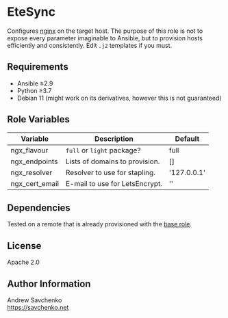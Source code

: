# EteSync
Configures [nginx](https://tracker.debian.org/pkg/nginx) on the target host. The purpose of this role is not to expose every parameter imaginable to Ansible, but to provision hosts efficiently and consistently. Edit `.j2` templates if you must.


## Requirements

- Ansible ≥2.9
- Python ≥3.7
- Debian 11 (might work on its derivatives, however this is not guaranteed)


## Role Variables

| Variable       | Description                    | Default     |
|----------------|--------------------------------|-------------|
| ngx_flavour    | `full` or `light` package?     | full        |
| ngx_endpoints  | Lists of domains to provision. | []          |
| ngx_resolver   | Resolver to use for stapling.  | '127.0.0.1' |
| ngx_cert_email | E-mail to use for LetsEncrypt. | ''          |


## Dependencies
Tested on a remote that is already provisioned with the [base role](https://github.com/savchenko/debian/roles/base/README.md).  


## License
Apache 2.0


## Author Information
Andrew Savchenko  
https://savchenko.net
